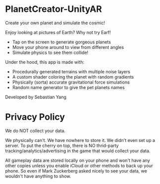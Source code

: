 # PlanetCreator-UnityAR
Create your own planet and simulate the cosmic!

Enjoy looking at pictures of Earth? Why not try Earf!

- Tap on the screen to generate gorgeous planets
- Move your phone around to view from different angles
- Simulate physics to see them collide!

Under the hood, this app is made with:
- Procedurally generated terrains with multiple noise layers
- A custom shader coloring the planet with random gradients
- Physically (sorta) accurate gravitational force simulations
- Random name generator to give the pet planets names

Developed by Sebastian Yang

# Privacy Policy

We do NOT collect your data.

We physically can't. We have nowhere to store it. We didn't even set up a server. To put the cherry on top, there is NO thrid-party tracking/analytics/advertising in the game that would collect your data. 

All gameplay data are stored locally on your phone and won't have any other copies unless you enable iCloud or other methods to back up your phone. So even if Mark Zuckerberg asked nicely to see your data, we wouldn't have anything to show.
